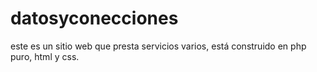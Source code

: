 # datosyconecciones
este es un sitio web que presta servicios varios, está construido en php puro, html y css.
